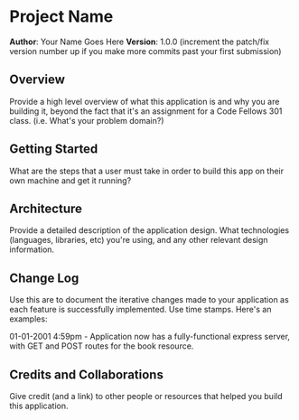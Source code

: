 # Project Name

**Author**: Your Name Goes Here
**Version**: 1.0.0 (increment the patch/fix version number up if you make more commits past your first submission)

## Overview
 Provide a high level overview of what this application is and why you are building it, beyond the fact that it's an assignment for a Code Fellows 301 class. (i.e. What's your problem domain?) 

## Getting Started
 What are the steps that a user must take in order to build this app on their own machine and get it running? 

## Architecture
 Provide a detailed description of the application design. What technologies (languages, libraries, etc) you're using, and any other relevant design information. 

## Change Log
 Use this are to document the iterative changes made to your application as each feature is successfully implemented. Use time stamps. Here's an examples:

01-01-2001 4:59pm - Application now has a fully-functional express server, with GET and POST routes for the book resource.

## Credits and Collaborations
 Give credit (and a link) to other people or resources that helped you build this application. 
 